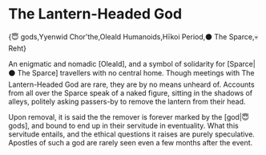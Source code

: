 # The Lantern-Headed God

{😇 gods,Yyenwid Chor'the,Oleald Humanoids,Hīkoi Period,⚫ The Sparce,💀 Reht}

An enigmatic and nomadic [Oleald], and a symbol of solidarity for [Sparce|⚫ The Sparce] travellers with no central home. Though meetings with The Lantern-Headed God are rare, they are by no means unheard of. Accounts from all over the Sparce speak of a naked figure, sitting in the shadows of alleys, politely asking passers-by to remove the lantern from their head.

Upon removal, it is said the the remover is forever marked by the [god|😇 gods], and bound to end up in their servitude in eventuality. What this servitude entails, and the ethical questions it raises are purely speculative. Apostles of such a god are rarely seen even a few months after the event.
